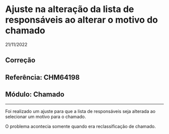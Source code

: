 # Ajuste na alteração da lista de responsáveis ao alterar o motivo do chamado
21/11/2022
## Correção
## Referência: CHM64198
## Módulo: Chamado
***

Foi realizado um ajuste para que a lista de responsáveis seja alterada ao selecionar um motivo para o chamado.

O problema acontecia somente quando era reclassificação de chamado.
